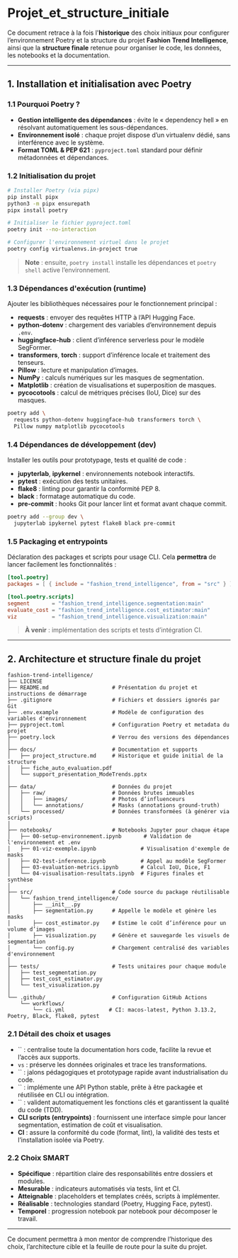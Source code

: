 # Projet\_et\_structure\_initiale

Ce document retrace à la fois l'**historique** des choix initiaux pour configurer l’environnement Poetry et la structure du projet **Fashion Trend Intelligence**, ainsi que la **structure finale** retenue pour organiser le code, les données, les notebooks et la documentation.

---

## 1. Installation et initialisation avec Poetry

### 1.1 Pourquoi Poetry ?

- **Gestion intelligente des dépendances** : évite le « dependency hell » en résolvant automatiquement les sous-dépendances.
- **Environnement isolé** : chaque projet dispose d’un virtualenv dédié, sans interférence avec le système.
- **Format TOML & PEP 621** : `pyproject.toml` standard pour définir métadonnées et dépendances.

### 1.2 Initialisation du projet

```bash
# Installer Poetry (via pipx)
pip install pipx
python3 -m pipx ensurepath
pipx install poetry

# Initialiser le fichier pyproject.toml
poetry init --no-interaction

# Configurer l'environnement virtuel dans le projet
poetry config virtualenvs.in-project true
```

> **Note** : ensuite, `poetry install` installe les dépendances et `poetry shell` active l’environnement.

### 1.3 Dépendances d'exécution (runtime)

Ajouter les bibliothèques nécessaires pour le fonctionnement principal :

- **requests** : envoyer des requêtes HTTP à l’API Hugging Face.
- **python-dotenv** : chargement des variables d’environnement depuis `.env`.
- **huggingface-hub** : client d’inférence serverless pour le modèle SegFormer.
- **transformers**, **torch** : support d’inférence locale et traitement des tenseurs.
- **Pillow** : lecture et manipulation d’images.
- **NumPy** : calculs numériques sur les masques de segmentation.
- **Matplotlib** : création de visualisations et superposition de masques.
- **pycocotools** : calcul de métriques précises (IoU, Dice) sur des masques.

```bash
poetry add \
  requests python-dotenv huggingface-hub transformers torch \
  Pillow numpy matplotlib pycocotools
```

### 1.4 Dépendances de développement (dev)

Installer les outils pour prototypage, tests et qualité de code :

- **jupyterlab**, **ipykernel** : environnements notebook interactifs.
- **pytest** : exécution des tests unitaires.
- **flake8** : linting pour garantir la conformité PEP 8.
- **black** : formatage automatique du code.
- **pre-commit** : hooks Git pour lancer lint et format avant chaque commit.

```bash
poetry add --group dev \
  jupyterlab ipykernel pytest flake8 black pre-commit
```

### 1.5 Packaging et entrypoints

Déclaration des packages et scripts pour usage CLI. Cela **permettra** de lancer facilement les fonctionnalités :

```toml
[tool.poetry]
packages = [ { include = "fashion_trend_intelligence", from = "src" } ]

[tool.poetry.scripts]
segment       = "fashion_trend_intelligence.segmentation:main"
evaluate_cost = "fashion_trend_intelligence.cost_estimator:main"
viz           = "fashion_trend_intelligence.visualization:main"
```

> **À venir** : implémentation des scripts et tests d’intégration CI.

---

## 2. Architecture et structure finale du projet

```
fashion-trend-intelligence/
├── LICENSE
├── README.md                    # Présentation du projet et instructions de démarrage
├── .gitignore                   # Fichiers et dossiers ignorés par Git
├── .env.example                 # Modèle de configuration des variables d'environnement
├── pyproject.toml               # Configuration Poetry et metadata du projet
├── poetry.lock                  # Verrou des versions des dépendances
│
├── docs/                        # Documentation et supports
│   ├── project_structure.md     # Historique et guide initial de la structure
│   ├── fiche_auto_evaluation.pdf
│   └── support_presentation_ModeTrends.pptx
│
├── data/                        # Données du projet
│   ├── raw/                     # Données brutes immuables
│   │   ├── images/              # Photos d’influenceurs
│   │   └── annotations/         # Masks (annotations ground-truth)
│   └── processed/               # Données transformées (à générer via scripts)
│
├── notebooks/                   # Notebooks Jupyter pour chaque étape
│   ├── 00-setup-environnement.ipynb       # Validation de l'environnement et .env
│   ├── 01-viz-exemple.ipynb              # Visualisation d'exemple de masks
│   ├── 02-test-inference.ipynb           # Appel au modèle SegFormer
│   ├── 03-evaluation-metrics.ipynb       # Calcul IoU, Dice, F1
│   └── 04-visualisation-resultats.ipynb  # Figures finales et synthèse
│
├── src/                         # Code source du package réutilisable
│   └── fashion_trend_intelligence/
│       ├── __init__.py
│       ├── segmentation.py      # Appelle le modèle et génère les masks
│       ├── cost_estimator.py    # Estime le coût d’inférence pour un volume d’images
│       ├── visualization.py     # Génère et sauvegarde les visuels de segmentation
│       └── config.py            # Chargement centralisé des variables d'environnement
│
├── tests/                       # Tests unitaires pour chaque module
│   ├── test_segmentation.py
│   ├── test_cost_estimator.py
│   └── test_visualization.py
│
└── .github/                     # Configuration GitHub Actions
    └── workflows/
        └── ci.yml              # CI: macos-latest, Python 3.13.2, Poetry, Black, flake8, pytest
```

### 2.1 Détail des choix et usages

- `` : centralise toute la documentation hors code, facilite la revue et l’accès aux supports.
- `` vs `` : préserve les données originales et trace les transformations.
- `` : jalons pédagogiques et prototypage rapide avant industrialisation du code.
- `` : implémente une API Python stable, prête à être packagée et réutilisée en CLI ou intégration.
- `` : valident automatiquement les fonctions clés et garantissent la qualité du code (TDD).
- **CLI scripts (entrypoints)** : fournissent une interface simple pour lancer segmentation, estimation de coût et visualisation.
- **CI** : assure la conformité du code (format, lint), la validité des tests et l’installation isolée via Poetry.

### 2.2 Choix SMART

- **Spécifique** : répartition claire des responsabilités entre dossiers et modules.
- **Mesurable** : indicateurs automatisés via tests, lint et CI.
- **Atteignable** : placeholders et templates créés, scripts à implémenter.
- **Réalisable** : technologies standard (Poetry, Hugging Face, pytest).
- **Temporel** : progression notebook par notebook pour décomposer le travail.

---

Ce document permettra à mon mentor de comprendre l’historique des choix, l’architecture cible et la feuille de route pour la suite du projet.